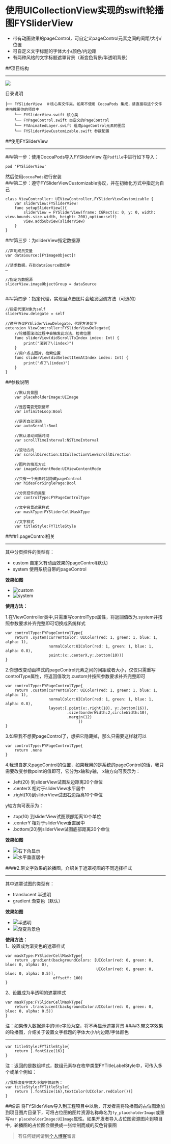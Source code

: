 使用UICollectionView实现的swift轮播图FYSliderView
===

- 带有动画效果的pageControl，可自定义pageControl元素之间的间距/大小/位置
- 可自定义文字标题的字体大小/颜色/内边距
- 有两种风格的文字标题遮罩背景（渐变色背景/半透明背景）

##项目结构
- - -
![](https://raw.githubusercontent.com/eppeo/FYSliderView/master/Resources/项目结构图.png)  

目录说明
```
├── FYSliderView  ＃核心库文件夹，如果不使用 CocoaPods 集成，请直接将这个文件夹拖拽带你的项目中
	└── FYSliderView.swift 核心类
	└── FYPageControl.swift 自定义的PageControl
	└── FYAnimatedLayer.swift 组成pageControl元素的图层
	└── FYSliderViewCustomizable.swift 参数配置
```
##使用FYSliderView
- - -
###第一步：使用CocoaPods导入FYSliderView
在`Podfile`中进行如下导入：
```
pod 'FYSliderView'
```
然后使用`cocoaPods`进行安装  
###第二步：遵守FYSliderViewCustomizable协议，并在初始化方式中指定为自己
```
class ViewController: UIViewController,FYSliderViewCustomizable {
	var sliderView:FYSliderView!
	func setupSliderView(){
		sliderView = FYSliderView(frame: CGRect(x: 0, y: 0, width: view.bounds.size.width, height: 200),option:self)
		view.addSubview(sliderView)
	}
}
```
###第三步：为sliderView指定数据源
```
//声明成员变量
var dataSource:[FYImageObject]!

//请求数据，存到dataSource数组中
…

//指定为数据源
sliderView.imageObjectGroup = dataSource
 
```
###第四步：指定代理，实现当点击图片会触发回调方法（可选的）
```
//指定代理对象为self
sliderView.delegate = self

//遵守协议FYSliderViewDelegate，代理方法如下
extension ViewController:FYSliderViewDelegate{
    //轮播图滚动过程中会触发此方法，检索位置
    func sliderView(didScrollToIndex index: Int) {
        print("滚到了\(index)")
    }
    //用户点击图片，检索位置
    func sliderView(didSelectItemAtIndex index: Int) {
        print("点了\(index)")
    }
}
```
##参数说明
```
	//默认背景图
    var placeholderImage:UIImage 
    
    //是否需要无限循环
    var infiniteLoop:Bool 
    
    //是否自动滚动
    var autoScroll:Bool 
    
    //默认滚动间隔时间
    var scrollTimeInterval:NSTimeInterval 
    
    //滚动方向
    var scrollDirection:UICollectionViewScrollDirection 
    
    //图片的填充方式
    var imageContentMode:UIViewContentMode  
    
    //只有一个元素时就隐藏pageControl
    var hidesForSinglePage:Bool 
    
    //分页控件的类型
    var controlType:FYPageControlType
    
    //文字背景遮罩样式
    var maskType:FYSliderCellMaskType
    
    //文字样式
    var titleStyle:FYTitleStyle

```

####1.pageControl相关
- - -
其中分页控件的类型有：
- custom 自定义有动画效果的pageControl(默认)
- system  使用系统自带的pageControl 

**效果如图**
- ![custom](https://raw.githubusercontent.com/eppeo/FYSliderView/master/Resources/banner1.gif)
- ![system](https://raw.githubusercontent.com/eppeo/FYSliderView/master/Resources/banner5.gif)

**使用方法：**  

1.在ViewController类中,只需重写controlType属性，将返回值改为.system并按照参数要求补齐完整即可切换成系统样式
```
var controlType:FYPageControlType{
    return .system(currentColor: UIColor(red: 1, green: 1, blue: 1, alpha: 1),
                   normalColor:UIColor(red: 1, green: 1, blue: 1, alpha: 0.8),
                   point:(x:.centerX,y:.bottom(10)))
}
```
2.你想改变动画样式的pageControl元素之间的间距或者大小，仅仅只需重写controlType属性，将返回值改为.custom并按照参数要求补齐完整即可
```
var controlType:FYPageControlType{ 
    return .custom(currentColor: UIColor(red: 1, green: 1, blue: 1, alpha: 1),
                   normalColor:UIColor(red: 1, green: 1, blue: 1, alpha: 0.8),
                   layout:[.point(x:.right(10), y:.bottom(16)),
                           .size(borderWidth:2,circleWidth:10),
                           .margin(12)
                                ])        
}
```
3.如果我不想要pageControl了，想把它隐藏掉，那么只需要这样就可以
```
var controlType:FYPageControlType{
	return .none
}
```

4.我想自定义pageControl的位置，如果我用的是系统的pageControl的话，我只需要改变参数point的值即可，它分为x轴和y轴，
x轴方向可表示为：
- .left(20) 到sliderView试图左边距离20个单位
- .centerX  相对于sliderView水平居中
- .right(10)到sliderView试图右边距离10个单位

y轴方向可表示为：
- .top(10)  到sliderView试图顶部距离10个单位
- .centerY  相对于sliderView垂直居中
- .bottom(20)到sliderView试图底部距离20个单位

**效果如图**
- ![右下角显示](https://raw.githubusercontent.com/eppeo/FYSliderView/master/Resources/banner3.gif)
- ![水平垂直居中](https://raw.githubusercontent.com/eppeo/FYSliderView/master/Resources/banner4.gif) 
 
####2.带文字效果的轮播图，介绍关于遮罩视图的不同选择样式
- - -
其中遮罩试图的类型有：
- translucent 半透明
- gradient 渐变色（默认）

**效果如图**
- ![半透明](https://raw.githubusercontent.com/eppeo/FYSliderView/master/Resources/banner0.gif)
- ![渐变背景色](https://raw.githubusercontent.com/eppeo/FYSliderView/master/Resources/banner2.gif)

**使用方法：**  
1、设置成为渐变色的遮罩样式
```
var maskType:FYSliderCellMaskType{
	return .gradient(backgroundColors: [UIColor(red: 0, green: 0, blue: 0, alpha: 0),
                                        UIColor(red: 0, green: 0, blue: 0, alpha: 0.5)],
                     offsetY: 100)
}
```
2、设置成为半透明的遮罩样式
```
var maskType:FYSliderCellMaskType{
	return .translucent(backgroundColor:UIColor(red: 0, green: 0, blue: 0, alpha: 0.5))
}
```
注：如果传入数据源中的title字段为空，将不再显示遮罩背景
####3.带文字效果的轮播图，介绍关于设置文字标题的字体大小/内边距/字体颜色
- - -
```
var titleStyle:FYTitleStyle{
	return [.fontSize(16)]
}
```
注：返回的是数组样式，数组元素存在枚举类型FYTitleLabelStyle中，可传入多个或单个例如：
```
//我想改变字体大小和字体颜色：
var titleStyle:FYTitleStyle{
	return [.fontSize(16),textColor(UIColor.redColor())]
}
```
##结语
将FYSliderView导入到工程项目中以后，开发者需将轮播图的占位图添加到项目图片目录下，可将占位图的图片资源名称命名为`fy_placeholderImage`或重写`var placeholderImage:UIImage`属性。如果开发者导入占位图资源图片到项目中，轮播图的占位图会替换成一张绘制而成的灰色背景图

> 有任何疑问请到[个人博客](www.wufeiyue.com)留言